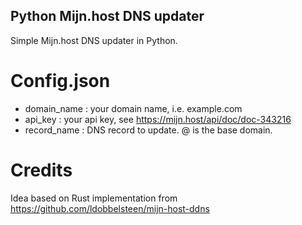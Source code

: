 ## Python Mijn.host DNS updater
Simple Mijn.host DNS updater in Python.

# Config.json

- domain_name : your domain name, i.e. example.com
- api_key : your api key, see https://mijn.host/api/doc/doc-343216
- record_name : DNS record to update. @ is the base domain.

# Credits
Idea based on Rust implementation from https://github.com/ldobbelsteen/mijn-host-ddns
